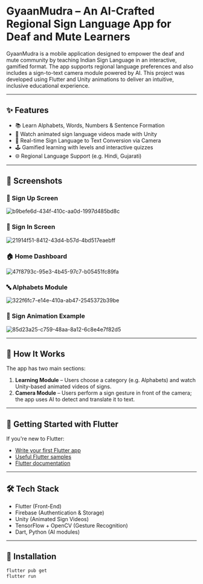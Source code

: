 # GyaanMudra – An AI-Crafted Regional Sign Language App for Deaf and Mute Learners

GyaanMudra is a mobile application designed to empower the deaf and mute community by teaching Indian Sign Language in an interactive, gamified format. The app supports regional language preferences and also includes a sign-to-text camera module powered by AI. This project was developed using Flutter and Unity animations to deliver an intuitive, inclusive educational experience.

---

## ✨ Features

- 📚 Learn Alphabets, Words, Numbers & Sentence Formation
- 🎥 Watch animated sign language videos made with Unity
- 📸 Real-time Sign Language to Text Conversion via Camera
- 🕹️ Gamified learning with levels and interactive quizzes
- 🌐 Regional Language Support (e.g. Hindi, Gujarati)

---

## 📱 Screenshots

### 🔐 Sign Up Screen

![b9befe6d-434f-410c-aa0d-1997d485bd8c](https://github.com/user-attachments/assets/a773ccd6-aa86-4a7e-888b-04f770595100)


### 🔑 Sign In Screen

![21914f51-8412-43d4-b57d-4bd517eaebff](https://github.com/user-attachments/assets/6b45e608-6728-4469-a83d-dd29de3f58d2)


### 🏠 Home Dashboard
![47f8793c-95e3-4b45-97c7-b05451fc89fa](https://github.com/user-attachments/assets/76a3e3d7-0082-4087-a286-98d8263370cc)


### 🔤 Alphabets Module
![322f6fc7-e14e-410a-ab47-2545372b39be](https://github.com/user-attachments/assets/68789b4c-6ea5-4730-8a76-74c99bc1c571)

### 🧍 Sign Animation Example
![85d23a25-c759-48aa-8a12-6c8e4e7f82d5](https://github.com/user-attachments/assets/12a6539d-4590-41ad-9e42-f649c7836b99)


---

## 🧠 How It Works

The app has two main sections:

1. **Learning Module** – Users choose a category (e.g. Alphabets) and watch Unity-based animated videos of signs.
2. **Camera Module** – Users perform a sign gesture in front of the camera; the app uses AI to detect and translate it to text.

---

## 🚀 Getting Started with Flutter

If you're new to Flutter:

- [Write your first Flutter app](https://docs.flutter.dev/get-started/codelab)
- [Useful Flutter samples](https://docs.flutter.dev/cookbook)
- [Flutter documentation](https://docs.flutter.dev/)

---

## 🛠️ Tech Stack

- Flutter (Front-End)
- Firebase (Authentication & Storage)
- Unity (Animated Sign Videos)
- TensorFlow + OpenCV (Gesture Recognition)
- Dart, Python (AI modules)

---

## 📂 Installation

```bash
flutter pub get
flutter run
